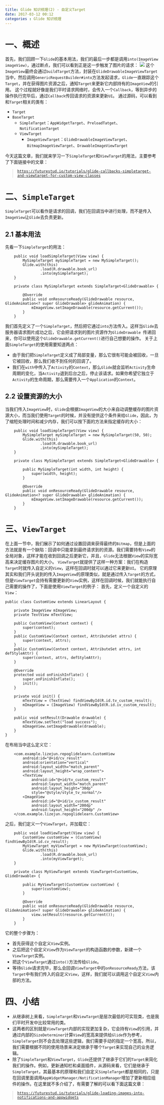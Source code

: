 ```yaml
---
title: Glide 知识梳理(2) - 自定义Target
date: 2017-03-12 00:12
categories : Glide 知识梳理
---
```

# 一、概述
首先，我们回顾一下`Glide`的基本用法，我们的最后一步都是调用`into(ImageView imageView)`，通过断点，我们可以看到正是这一步触发了图片的请求：
![](http://upload-images.jianshu.io/upload_images/1949836-2d78720ef708ead9.png?imageMogr2/auto-orient/strip%7CimageView2/2/w/1240)
这个`ImageView`最终会通过`buildTarget`方法，封装在`GlideDrawableImageViewTarget`当中，然后调用`GenericRequestBuilder#into`方法发起请求，`Glide`一直跟踪这个`Target`，并在获得图片资源之后，通知`Target`来更新它内部持有的`ImageView`的引用。
这个过程就好像是我们平时请求网络时，会传入一个`Callback`，等到异步的操作执行完毕后，通过`Callback`传回请求的资源来更新`UI`。
通过源码，可以看到和`Target`相关的类有：
- `Target`
 - `BaseTarget`
   - `SimpleTarget`：`AppWidgetTarget`、`PreloadTatget`、`NotificationTarget`
   - `ViewTarget`
     - `ImageViewTarget`：`GlideDrawableImageViewTarget`、`BitmapImageViewTarget`、`DrawableImageViewTarget`

今天这篇文章，我们就来学习一下`SimpleTarget`和`ViewTarget`的用法，主要参考了下面链接中的文章：
> [`https://futurestud.io/tutorials/glide-callbacks-simpletarget-and-viewtarget-for-custom-view-classes`](https://futurestud.io/tutorials/glide-callbacks-simpletarget-and-viewtarget-for-custom-view-classes)

# 二、`SimpleTarget`
`SimpleTarget`可以看作是请求的回调，我们在回调当中进行处理，而不是传入`ImageView`让`Glide`去负责更新。
## 2.1 基本用法
先看一下`SimpleTarget`的用法：
```
    public void loadSimpleTarget(View view) {
        MySimpleTarget mySimpleTarget = new MySimpleTarget();
        Glide.with(this)
                .load(R.drawable.book_url)
                .into(mySimpleTarget);
    }

    private class MySimpleTarget extends SimpleTarget<GlideDrawable> {
        
        @Override
        public void onResourceReady(GlideDrawable resource, GlideAnimation<? super GlideDrawable> glideAnimation) {
            mImageView.setImageDrawable(resource.getCurrent());
        }
    }
```
我们首先定义了一个`SimpleTarget`，然后把它通过`into`方法传入。这样当`Glide`去服务器请求图片成功之后，它会把请求到的图片资源作为`GlideDrawable `传递回来，你可以使用这个`GlideDrawable.getCurrent()`进行自己想要的操作。
关于上面`SimpleTarget`的使用需要知道两点：
- 由于我们把`SimpleTarget`定义成了局部变量，那么它很有可能会被回收，一旦它被回收，那么我们收不到任何的回调了。
- 我们在`with`中传入了`Activity`的`Context`，那么`Glide`就会监听`Activity`生命周期的变化，当`Activity`退到后台之后，停止该请求。如果你希望它独立于`Activity`的生命周期，那么需要传入一个`Application`的`Context`。

## 2.2 设置资源的大小
当我们传入`ImageView`时，`Glide`会根据`ImageView`的大小来自动调整缓存的图片资源大小，而当我们使用`Target`的时候，并没有提供这个条件来给`Glide`，因此，为了缩短处理时间和减少内存，我们可以按下面的方法来指定缓存的大小：
```
    public void loadSimpleTarget(View view) {
        MySimpleTarget mySimpleTarget = new MySimpleTarget(50, 50);
        Glide.with(this)
                .load(R.drawable.book_url)
                .into(mySimpleTarget);
    }

    private class MySimpleTarget extends SimpleTarget<GlideDrawable> {

        public MySimpleTarget(int width, int height) {
            super(width, height);
        }

        @Override
        public void onResourceReady(GlideDrawable resource, GlideAnimation<? super GlideDrawable> glideAnimation) {
            mImageView.setImageDrawable(resource.getCurrent());
        }
    }
```
# 三、`ViewTarget`
在上面一节中，我们展示了如何通过设置回调来获得最终的`Bitmap`，但是上面的方法就是有一个缺陷：回调中只能拿到最终请求到的资源。我们需要持有`View`的全局对象，这样才能在收到回调之后更新它，并且，`Glide`无法根据`View`的实际宽高来决定缓存图片的大小。
`ViewTarget`就提供了这样一种方案：我们在构造`Target`时就传入自定义的`View`，这样在回调时就可以通过它来更新`UI`。
它的原理其实和我们开头说到的传入`ImageView`的原理类似，就是通过传入`Target`的方式，但是`ViewTarget`会持有需要更新的`View`实例，这样在回调时候，我们就能执行自己需要的操作了，下面是使用`ViewTarget`的例子：
首先，定义一个自定义的`View`：
```
public class CustomView extends LinearLayout {

    private ImageView mImageView;
    private TextView mTextView;

    public CustomView(Context context) {
        super(context);
    }
    public CustomView(Context context, AttributeSet attrs) {
        super(context, attrs);
    }
    public CustomView(Context context, AttributeSet attrs, int defStyleAttr) {
        super(context, attrs, defStyleAttr);
    }
    
    @Override
    protected void onFinishInflate() {
        super.onFinishInflate();
        init();
    }

    private void init() {
        mTextView = (TextView) findViewById(R.id.tv_custom_result);
        mImageView = (ImageView) findViewById(R.id.iv_custom_result);
    }

    public void setResult(Drawable drawable) {
        mTextView.setText("load success");
        mImageView.setImageDrawable(drawable);
    }
}
```
在布局当中这么定义它：
```
    <com.example.lizejun.repoglidelearn.CustomView
        android:id="@+id/cv_result"
        android:orientation="vertical"
        android:layout_width="match_parent"
        android:layout_height="wrap_content">
        <TextView
            android:id="@+id/tv_custom_result"
            android:layout_width="match_parent"
            android:layout_height="30dp"
            style="@style/style_tv_normal"/>
        <ImageView
            android:id="@+id/iv_custom_result"
            android:layout_width="200dp"
            android:layout_height="200dp" />
    </com.example.lizejun.repoglidelearn.CustomView>
```
之后，我们定义一个`ViewTarget`，并加载它：
```
    public void loadViewTarget(View view) {
        CustomView customView = (CustomView) findViewById(R.id.cv_result);
        MyViewTarget myViewTarget = new MyViewTarget(customView);
        Glide.with(this)
                .load(R.drawable.book_url)
                .into(myViewTarget);
    }

    private class MyViewTarget extends ViewTarget<CustomView, GlideDrawable> {

        public MyViewTarget(CustomView customView) {
            super(customView);
        }

        @Override
        public void onResourceReady(GlideDrawable resource, GlideAnimation<? super GlideDrawable> glideAnimation) {
            view.setResult(resource.getCurrent());
        }
    }
```
它的整个步骤为：
- 首先获得这个自定义`View`实例。
- 之后把这个自定义`View`作为`ViewTarget`的构造函数的参数，新建一个`ViewTarget`实例。
- 把这个`ViewTarget`通过`into()`方法传给`Glide`。
- 等待`Glide`请求完毕，那么会回调`ViewTarget`中的`onResourceReady`方法，该`Target`中有我们传入的自定义`View`，这样，我们就可以调用这个自定义`View`内部的方法。

# 四、小结
- 从继承树上来看，`SimpleTarget`和`ViewTarget`是层次最低的可实现类，也是我们平时开发中比较常用的类。
- 这两者的区别就是`ViewTarget`内部的实现更加复杂，它会持有`View`的引用，并通过内部的`SizeDeterminer`计算`View`的宽高来提供给`Glide`作为参考，`SimpleTarget`则不会去处理这些逻辑，我们需要手动的指定一个宽高，所以，我们需要根据不同的使用场景来决定继承于哪个`Target`来实现自己的业务逻辑。
- 除了`SimpleTarget`和`ViewTarget`，`Glide`还提供了继承于它们的`Target`来简化我们的操作。例如，更新通知栏和桌面插件，从源码来看，它们是继承于`SimpleTarget`，其最基本的原理和我们自定义`SimpleTarget`都是相同的，只是在回调里面调用`AppWidgetManager/NotificationManager`增加了更新相应组件的操作。在这里就不多介绍了，有需要了解的可以看下面这篇文章：

> [`https://futurestud.io/tutorials/glide-loading-images-into-notifications-and-appwidgets`](https://futurestud.io/tutorials/glide-loading-images-into-notifications-and-appwidgets)

